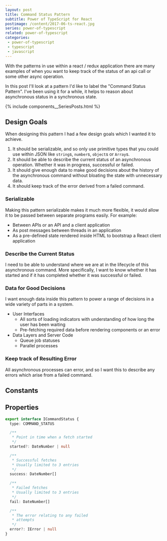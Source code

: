 ```yaml
---
layout: post
title: Command Status Pattern
subtitle: Power of TypeScript for React
postimage: /content/2017-06-ts-react.jpg
series: power-of-typescript
related: power-of-typescript
categories:
 - power-of-typescript
 - typescript
 - javascript
---
```


With the patterns in use within a react / redux application there are many examples of when you want to keep track of the status of an api call or some other async operation.

In this post I'll look at a pattern I'd like to label the "Command Status Pattern". I've been using it for a while, it helps to reason about asynchronous status in a synchronous state.

{% include components__SeriesPosts.html %}

## Design Goals

When designing this pattern I had a few design goals which I wanted it to achieve.

1. It should be serializable, and so only use primitive types that you could use within JSON like `string`s, `number`s, `object`s or `Array`s.
2. It should be able to describe the current status of an asynchronous operation. Whether it was in progress, successful or failed.
3. It should give enough data to make good decisions about the history of the asynchronous command without bloating the state with unnecessary data.
4. It should keep track of the error derived from a failed command.

### Serializable

Making this pattern serializable makes it much more flexible, it would allow it to be passed between separate programs easily. For example:

 - Between APIs or an API and a client application
 - As post messages between threads in an application
 - As a pre-defined state rendered inside HTML to bootstrap a React client application
 
### Describe the Current Status

I need to be able to understand where we are at in the lifecycle of this asynchronous command. More specifically, I want to know whether it has started and if it has completed whether it was successful or failed.

### Data for Good Decisions

I want enough data inside this pattern to power a range of decisions in a wide variety of parts in a system.

 - User Interfaces
   - All sorts of loading indicators with understanding of how long the user has been waiting
   - Pre-fetching required data before rendering components or an error
 - Data Layers and Server Code
   - Queue job statuses
   - Parallel processes

### Keep track of Resulting Error

All asynchronous processes can error, and so I want this to describe any errors which arise from a failed command.

## Constants

## Properties

```typescript
export interface ICommandStatus {
  type: COMMAND_STATUS

  /**
   * Point in time when a fetch started
   */
  started?: DateNumber | null

  /**
   * Successful fetches
   * Usually limited to 3 entries
   */
  success: DateNumber[]

  /**
   * Failed fetches
   * Usually limited to 3 entries
   */
  fail: DateNumber[]

  /**
   * The error relating to any failed
   * attempts
   */
  error?: IError | null
}
```
